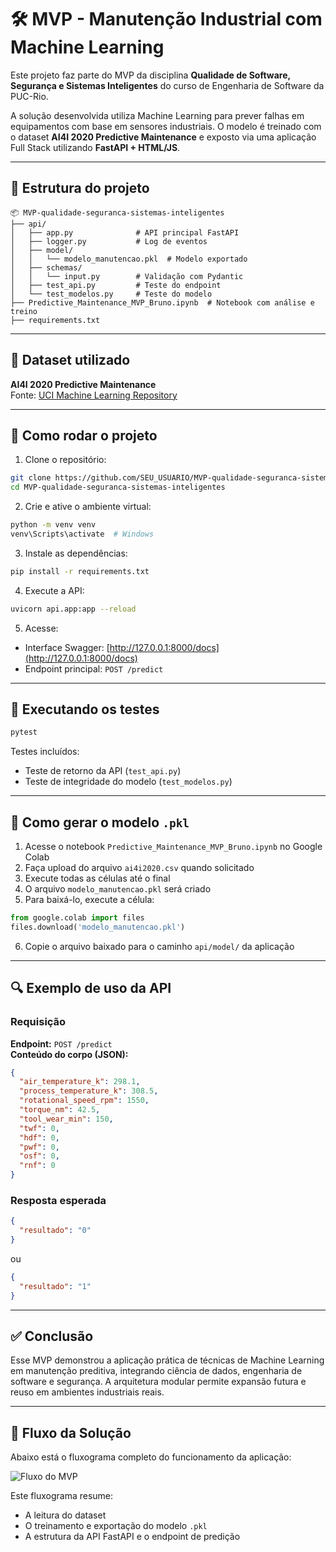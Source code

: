 # 🛠️ MVP - Manutenção Industrial com Machine Learning

Este projeto faz parte do MVP da disciplina **Qualidade de Software, Segurança e Sistemas Inteligentes** do curso de Engenharia de Software da PUC-Rio.

A solução desenvolvida utiliza Machine Learning para prever falhas em equipamentos com base em sensores industriais. O modelo é treinado com o dataset **AI4I 2020 Predictive Maintenance** e exposto via uma aplicação Full Stack utilizando **FastAPI + HTML/JS**.

---

## 📁 Estrutura do projeto

```
📦 MVP-qualidade-seguranca-sistemas-inteligentes
├── api/
│   ├── app.py              # API principal FastAPI
│   ├── logger.py           # Log de eventos
│   ├── model/
│   │   └── modelo_manutencao.pkl  # Modelo exportado
│   ├── schemas/
│   │   └── input.py        # Validação com Pydantic
│   ├── test_api.py         # Teste do endpoint
│   └── test_modelos.py     # Teste do modelo
├── Predictive_Maintenance_MVP_Bruno.ipynb  # Notebook com análise e treino
├── requirements.txt
```

---

## 🧠 Dataset utilizado

**AI4I 2020 Predictive Maintenance**  
Fonte: [UCI Machine Learning Repository](https://archive.ics.uci.edu/ml/datasets/ai4i+2020+predictive+maintenance+dataset)

---

## 🚀 Como rodar o projeto

1. Clone o repositório:
```bash
git clone https://github.com/SEU_USUARIO/MVP-qualidade-seguranca-sistemas-inteligentes.git
cd MVP-qualidade-seguranca-sistemas-inteligentes
```

2. Crie e ative o ambiente virtual:
```bash
python -m venv venv
venv\Scripts\activate  # Windows
```

3. Instale as dependências:
```bash
pip install -r requirements.txt
```

4. Execute a API:
```bash
uvicorn api.app:app --reload
```

5. Acesse:
- Interface Swagger: [http://127.0.0.1:8000/docs](http://127.0.0.1:8000/docs)
- Endpoint principal: `POST /predict`

---

## 🧪 Executando os testes

```bash
pytest
```

Testes incluídos:
- Teste de retorno da API (`test_api.py`)
- Teste de integridade do modelo (`test_modelos.py`)

---

## 🧠 Como gerar o modelo `.pkl`

1. Acesse o notebook `Predictive_Maintenance_MVP_Bruno.ipynb` no Google Colab  
2. Faça upload do arquivo `ai4i2020.csv` quando solicitado  
3. Execute todas as células até o final  
4. O arquivo `modelo_manutencao.pkl` será criado  
5. Para baixá-lo, execute a célula:

```python
from google.colab import files
files.download('modelo_manutencao.pkl')
```

6. Copie o arquivo baixado para o caminho `api/model/` da aplicação

---

## 🔍 Exemplo de uso da API

### Requisição

**Endpoint:** `POST /predict`  
**Conteúdo do corpo (JSON):**

```json
{
  "air_temperature_k": 298.1,
  "process_temperature_k": 308.5,
  "rotational_speed_rpm": 1550,
  "torque_nm": 42.5,
  "tool_wear_min": 150,
  "twf": 0,
  "hdf": 0,
  "pwf": 0,
  "osf": 0,
  "rnf": 0
}
```

### Resposta esperada

```json
{
  "resultado": "0"
}
```

ou

```json
{
  "resultado": "1"
}
```

---

## ✅ Conclusão

Esse MVP demonstrou a aplicação prática de técnicas de Machine Learning em manutenção preditiva, integrando ciência de dados, engenharia de software e segurança. A arquitetura modular permite expansão futura e reuso em ambientes industriais reais.


---

## 🧭 Fluxo da Solução

Abaixo está o fluxograma completo do funcionamento da aplicação:

![Fluxo do MVP](https://github.com/SEU_USUARIO/MVP-qualidade-seguranca-sistemas-inteligentes/raw/main/assets/fluxo_mvp.png)

Este fluxograma resume:
- A leitura do dataset
- O treinamento e exportação do modelo `.pkl`
- A estrutura da API FastAPI e o endpoint de predição